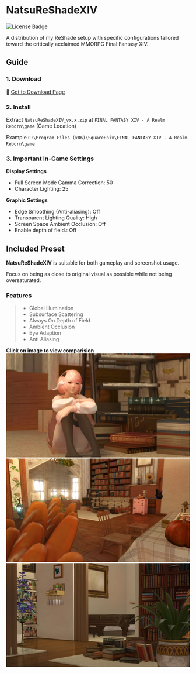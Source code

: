 # NatsuReShadeXIV

![License Badge](https://img.shields.io/badge/license-BSD-green)

A distribution of my ReShade setup with specific configurations tailored toward the critically acclaimed MMORPG Final Fantasy XIV.

## Guide

### 1. Download

📁 [Got to Download Page](https://github.com/NatsumeLS/NatsuReShadeXIV/releases/latest)

### 2. Install

Extract `NatsuReShadeXIV_vx.x.zip` at `FINAL FANTASY XIV - A Realm Reborn\game` (Game Location)

Example `C:\Program Files (x86)\SquareEnix\FINAL FANTASY XIV - A Realm Reborn\game`

### 3. Important In-Game Settings

**Display Settings**
- Full Screen Mode Gamma Correction: 50
- Character Lighting: 25

**Graphic Settings**
- Edge Smoothing (Anti-aliasing): Off
- Transparent Lighting Quality: High
- Screen Space Ambient Occlusion: Off
- Enable depth of field.: Off

## Included Preset

**NatsuReShadeXIV** is suitable for both gameplay and screenshot usage.

Focus on being as close to original visual as possible while not being oversaturated.

### Features

> - Global Illumination
> - Subsurface Scattering
> - Always On Depth of Field
> - Ambient Occlusion
> - Eye Adaption
> - Anti Aliasing

**Click on image to view comparision**
[![View](Previews/1.png)](https://imgsli.com/MjEwNjk0)
[![View](Previews/2.png)](https://imgsli.com/MjEwNjk2)
[![View](Previews/3.png)](https://imgsli.com/MjEwNjk3)
